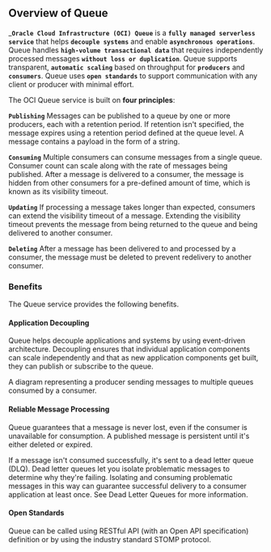 ## Overview of Queue
___`Oracle Cloud Infrastructure (OCI) Queue`__ is a __`fully managed serverless service`__ that helps __`decouple systems`__ and enable __`asynchronous operations`__. 
Queue handles __`high-volume transactional data`__ that requires independently processed messages __`without loss or duplication`__. Queue supports transparent, 
__`automatic scaling`__ based on throughput for __`producers`__ and __`consumers`__. 
Queue uses __`open standards`__ to support communication with any client or producer with minimal effort.

The OCI Queue service is built on __four principles__:

__`Publishing`__
Messages can be published to a queue by one or more producers, each with a retention period. 
If retention isn't specified, the message expires using a retention period defined at the queue level. 
A message contains a payload in the form of a string.

__`Consuming`__
Multiple consumers can consume messages from a single queue. 
Consumer count can scale along with the rate of messages being published. 
After a message is delivered to a consumer, the message is hidden from other consumers for a pre-defined amount of time, 
which is known as its visibility timeout.

__`Updating`__
If processing a message takes longer than expected, 
consumers can extend the visibility timeout of a message. 
Extending the visibility timeout prevents the message from being returned to the queue and being delivered to another consumer.

__`Deleting`__
After a message has been delivered to and processed by a consumer, 
the message must be deleted to prevent redelivery to another consumer.

### Benefits
The Queue service provides the following benefits.

#### Application Decoupling
Queue helps decouple applications and systems by using event-driven architecture. 
Decoupling ensures that individual application components can scale independently and that as new application components get built, 
they can publish or subscribe to the queue.

A diagram representing a producer sending messages to multiple queues consumed by a consumer.

#### Reliable Message Processing
Queue guarantees that a message is never lost, even if the consumer is unavailable for consumption. A published message is persistent until it's either deleted or expired.

If a message isn't consumed successfully, it's sent to a dead letter queue (DLQ). 
Dead letter queues let you isolate problematic messages to determine why they're failing. 
Isolating and consuming problematic messages in this way can guarantee successful delivery to a consumer application at least once. 
See Dead Letter Queues for more information.

#### Open Standards
Queue can be called using RESTful API (with an Open API specification) definition or by using the industry standard STOMP protocol.
